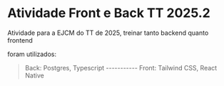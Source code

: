 # Atividade Front e Back TT 2025.2
Atividade para a EJCM do TT de 2025, treinar tanto backend quanto frontend

foram utilizados:
> Back: Postgres, Typescript -----------
> Front: Tailwind CSS, React Native
